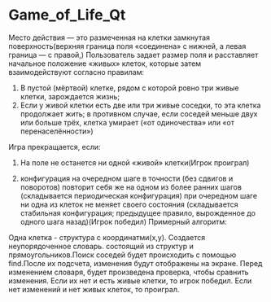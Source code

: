 # Game_of_Life_Qt

Место действия — это размеченная на клетки замкнутая поверхность(верхняя граница поля «соединена» с нижней, а левая граница — с правой,) Пользователь задает размер поля и расставляет начальное положение «живых» клеток, которые затем взаимодействуют согласно правилам:

  1. В пустой (мёртвой) клетке, рядом с которой ровно три живые клетки, зарождается жизнь;
  2. Если у живой клетки есть две или три живые соседки, то эта клетка продолжает жить; в противном случае, если соседей меньше двух или больше трёх, клетка умирает («от одиночества» или «от перенаселённости»)

Игра прекращается, если:

  1.  На поле не останется ни одной «живой» клетки(Игрок проиграл)

  2.  конфигурация на очередном шаге в точности (без сдвигов и поворотов) повторит себя же на одном из более ранних шагов (складывается периодическая конфигурация) при очередном шаге ни одна из клеток не меняет своего состояния (складывается стабильная конфигурация; предыдущее правило, вырожденное до одного шага назад)(Игрок победил)
Примерный алгоритм:

Одна клетка - структура с координатми(x,y). Создается неупорядоченное словарь. состоящий из структур и прямоугольников.Поиск соcедей будет происходить с помощью find.После их подсчета, изменения будут отображены на экране. Перед изменением словаря, будет произведена проверка, чтобы сравнить изменения. Если их нет и есть живые клетки, то игрок победил. Если нет изменений и нет живых клеток, то проиграл.
